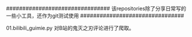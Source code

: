 ################################
该repositories除了分享日常写的一些小工具，还作为git测试使用
################################


01.bilibili_guimie.py
对B站的鬼灭之刃评论进行了爬取。
